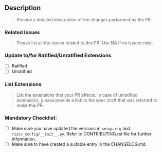 <FOR DOC UPDATES FILL ONLY DESCRIPTION AND RELATED ISSUES SECTION AND REMOVE THE OTHERS>

## Description

> Provide a detailed description of the changes performed by the PR.

### Related Issues

> Please list all the issues related to this PR. Use NA if no issues exist.

### Update to/for Ratified/Unratified Extensions 

- [ ] Ratified
- [ ] Unratified

### List Extensions

> List the extensions that your PR affects. In case of unratified extensions, please provide a link to the spec draft that was referred to make this PR.

### Mandatory Checklist:

  - [ ] Make sure you have updated the versions in `setup.cfg` and `riscv_config/__init__.py`. Refer to CONTRIBUTING.rst file for further information.
  - [ ] Make sure to have created a suitable entry in the CHANGELOG.md.
